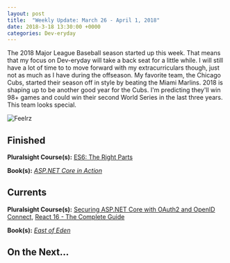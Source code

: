 ```yaml
---
layout: post
title:  "Weekly Update: March 26 - April 1, 2018"
date: 2018-3-18 13:30:00 +0000
categories: Dev-eryday
---
```


The 2018 Major League Baseball season started up this week. That means that my focus on Dev-eryday will take a back seat for a little while. I will still have a lot of time to to move forward with my extracurriculars though, just not as much as I have during the offseason. My favorite team, the Chicago Cubs, started their season off in style by beating the Miami Marlins. 2018 is shaping up to be another good year for the Cubs. I'm predicting they'll win 98+ games and could win their second World Series in the last three years. This team looks special.

![Feelrz](https://farm1.staticflickr.com/801/25992868447_57bea37137.jpg)

## Finished

**Pluralsight Course(s):** [ES6: The Right Parts][es6]

**Book(s):** _[ASP.NET Core in Action][act]_

## Currents

**Pluralsight Course(s):** [Securing ASP.NET Core with OAuth2 and OpenID Connect][secure], [React 16 - The Complete Guide][re]

**Book(s):** _[East of Eden][eden]_

## On the Next...

[eden]: https://www.amazon.com/East-Penguin-Twentieth-Century-Classics/dp/0140186395/
[re]: https://www.udemy.com/react-the-complete-guide-incl-redux/
[core]: https://app.pluralsight.com/library/courses/aspdotnetcore-implementing-securing-api/table-of-contents
[secure]: https://app.pluralsight.com/library/courses/asp-dotnet-core-oauth2-openid-connect-securing/table-of-contents
[core2]: https://app.pluralsight.com/library/courses/asp-dot-net-core-oauth/table-of-contents
[act]: https://www.manning.com/books/asp-dot-net-core-in-action
[msdn]: https://docs.microsoft.com/en-us/aspnet/core/
[coredi]: https://docs.microsoft.com/en-us/aspnet/core/fundamentals/dependency-injection#using-framework-provided-services
[es6]: https://app.pluralsight.com/library/courses/es6-the-right-parts/table-of-contents
